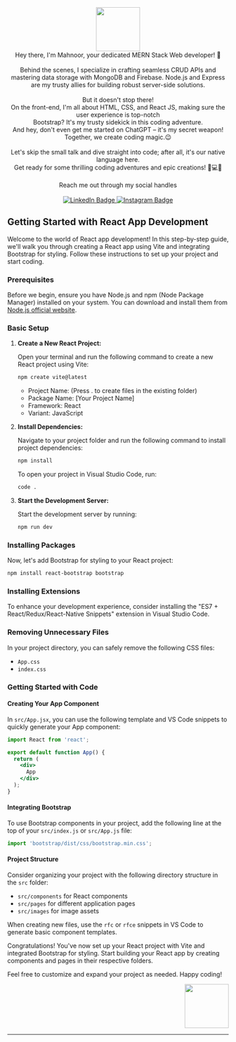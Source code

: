  <div id="header" align="center">
  <img src="https://media.giphy.com/media/yobJmOSmqYTdSEaS9e/giphy.gif" width="100"/>
</div>
<div align="center">
Hey there, I'm Mahnoor, your dedicated MERN Stack Web developer! 🚀
 <br><br>
 Behind the scenes, I specialize in crafting seamless CRUD APIs and mastering data storage with MongoDB and Firebase. Node.js and Express are my trusty allies for building robust server-side solutions.
 <br> <br>
 But it doesn't stop there!
 <br>
 On the front-end, I'm all about HTML, CSS, and React JS, making sure the user experience is top-notch
 <br>
 Bootstrap? It's my trusty sidekick in this coding adventure.
 <br>
 And hey, don't even get me started on ChatGPT – it's my secret weapon! Together, we create coding magic.😉
 <br><br>
Let's skip the small talk and dive straight into code; after all, it's our native language here.
 <br>
 Get ready for some thrilling coding adventures and epic creations! 🚀💻🎉
  <br>
  <br>
 </div>
 <div align="center">
   Reach me out through my social handles
 </div>
 <br>

<div id="badges" align="center">
  <a href="https://www.linkedin.com/in/mahnoor-a-coding7">
    <img src="https://img.shields.io/badge/LinkedIn-blue?style=for-the-badge&logo=linkedin&logoColor=white" alt="LinkedIn Badge"/>
  </a>
  <a href="https://www.instagram.com/code_with_noor/">
    <img src="https://img.shields.io/badge/Instagram-pink?style=for-the-badge&logo=instagram&logoColor=white" alt="Instagram Badge"/>
  </a>
</div>


## Getting Started with React App Development

Welcome to the world of React app development! In this step-by-step guide, we'll walk you through creating a React app using Vite and integrating Bootstrap for styling. Follow these instructions to set up your project and start coding.

### Prerequisites

Before we begin, ensure you have Node.js and npm (Node Package Manager) installed on your system. You can download and install them from [Node.js official website](https://nodejs.org/).

### Basic Setup

1. **Create a New React Project:**

   Open your terminal and run the following command to create a new React project using Vite:

   ```bash
   npm create vite@latest
   ```

   - Project Name: (Press . to create files in the existing folder)
   - Package Name: [Your Project Name]
   - Framework: React
   - Variant: JavaScript

2. **Install Dependencies:**

   Navigate to your project folder and run the following command to install project dependencies:

   ```bash
   npm install
   ```

   To open your project in Visual Studio Code, run:

   ```bash
   code .
   ```

3. **Start the Development Server:**

   Start the development server by running:

   ```bash
   npm run dev
   ```

### Installing Packages

Now, let's add Bootstrap for styling to your React project:

```bash
npm install react-bootstrap bootstrap
```

### Installing Extensions

To enhance your development experience, consider installing the "ES7 + React/Redux/React-Native Snippets" extension in Visual Studio Code.

### Removing Unnecessary Files

In your project directory, you can safely remove the following CSS files:

- `App.css`
- `index.css`

### Getting Started with Code

#### Creating Your App Component

In `src/App.jsx`, you can use the following template and VS Code snippets to quickly generate your App component:

```jsx
import React from 'react';

export default function App() {
  return (
    <div>
      App
    </div>
  );
}
```

#### Integrating Bootstrap

To use Bootstrap components in your project, add the following line at the top of your `src/index.js` or `src/App.js` file:

```jsx
import 'bootstrap/dist/css/bootstrap.min.css';
```

#### Project Structure

Consider organizing your project with the following directory structure in the `src` folder:

- `src/components` for React components
- `src/pages` for different application pages
- `src/images` for image assets

When creating new files, use the `rfc` or `rfce` snippets in VS Code to generate basic component templates.

Congratulations! You've now set up your React project with Vite and integrated Bootstrap for styling. Start building your React app by creating components and pages in their respective folders.

Feel free to customize and expand your project as needed. Happy coding!

<div id="header" align="right">
  <img src="https://media.giphy.com/media/paTz7UZbPfTZFRYnnB/giphy.gif" width="100"/>
</div>


---

<!---
Noorlogs/Noorlogs is a ✨ special ✨ repository because its `README.md` (this file) appears on your GitHub profile.
You can click the Preview link to take a look at your changes.
--->
